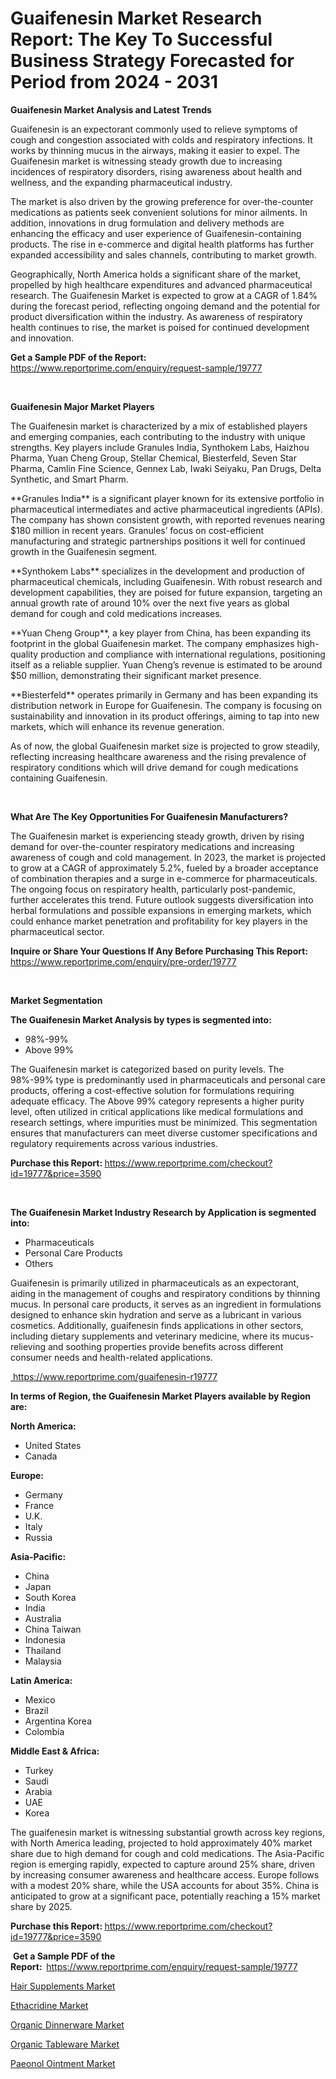 <p><h1>Guaifenesin Market Research Report: The Key To Successful Business Strategy Forecasted for Period from 2024 - 2031</h1></p><p><strong>Guaifenesin Market Analysis and Latest Trends</strong></p>
<p><p>Guaifenesin is an expectorant commonly used to relieve symptoms of cough and congestion associated with colds and respiratory infections. It works by thinning mucus in the airways, making it easier to expel. The Guaifenesin market is witnessing steady growth due to increasing incidences of respiratory disorders, rising awareness about health and wellness, and the expanding pharmaceutical industry. </p><p>The market is also driven by the growing preference for over-the-counter medications as patients seek convenient solutions for minor ailments. In addition, innovations in drug formulation and delivery methods are enhancing the efficacy and user experience of Guaifenesin-containing products. The rise in e-commerce and digital health platforms has further expanded accessibility and sales channels, contributing to market growth. </p><p>Geographically, North America holds a significant share of the market, propelled by high healthcare expenditures and advanced pharmaceutical research. The Guaifenesin Market is expected to grow at a CAGR of 1.84% during the forecast period, reflecting ongoing demand and the potential for product diversification within the industry. As awareness of respiratory health continues to rise, the market is poised for continued development and innovation.</p></p>
<p><strong>Get a Sample PDF of the Report:&nbsp;</strong> <a href="https://www.reportprime.com/enquiry/request-sample/19777?utm_campaign=1141&utm_medium=2&utm_source=Github&utm_content=ia&utm_term=02122024&utm_id=guaifenesin">https://www.reportprime.com/enquiry/request-sample/19777</a></p>
<p>&nbsp;</p>
<p><strong>Guaifenesin Major Market Players</strong></p>
<p><p>The Guaifenesin market is characterized by a mix of established players and emerging companies, each contributing to the industry with unique strengths. Key players include Granules India, Synthokem Labs, Haizhou Pharma, Yuan Cheng Group, Stellar Chemical, Biesterfeld, Seven Star Pharma, Camlin Fine Science, Gennex Lab, Iwaki Seiyaku, Pan Drugs, Delta Synthetic, and Smart Pharm.</p><p>**Granules India** is a significant player known for its extensive portfolio in pharmaceutical intermediates and active pharmaceutical ingredients (APIs). The company has shown consistent growth, with reported revenues nearing $180 million in recent years. Granules’ focus on cost-efficient manufacturing and strategic partnerships positions it well for continued growth in the Guaifenesin segment.</p><p>**Synthokem Labs** specializes in the development and production of pharmaceutical chemicals, including Guaifenesin. With robust research and development capabilities, they are poised for future expansion, targeting an annual growth rate of around 10% over the next five years as global demand for cough and cold medications increases.</p><p>**Yuan Cheng Group**, a key player from China, has been expanding its footprint in the global Guaifenesin market. The company emphasizes high-quality production and compliance with international regulations, positioning itself as a reliable supplier. Yuan Cheng’s revenue is estimated to be around $50 million, demonstrating their significant market presence.</p><p>**Biesterfeld** operates primarily in Germany and has been expanding its distribution network in Europe for Guaifenesin. The company is focusing on sustainability and innovation in its product offerings, aiming to tap into new markets, which will enhance its revenue generation.</p><p>As of now, the global Guaifenesin market size is projected to grow steadily, reflecting increasing healthcare awareness and the rising prevalence of respiratory conditions which will drive demand for cough medications containing Guaifenesin.</p></p>
<p>&nbsp;</p>
<p><strong>What Are The Key Opportunities For Guaifenesin Manufacturers?</strong></p>
<p><p>The Guaifenesin market is experiencing steady growth, driven by rising demand for over-the-counter respiratory medications and increasing awareness of cough and cold management. In 2023, the market is projected to grow at a CAGR of approximately 5.2%, fueled by a broader acceptance of combination therapies and a surge in e-commerce for pharmaceuticals. The ongoing focus on respiratory health, particularly post-pandemic, further accelerates this trend. Future outlook suggests diversification into herbal formulations and possible expansions in emerging markets, which could enhance market penetration and profitability for key players in the pharmaceutical sector.</p></p>
<p><strong>Inquire or Share Your Questions If Any Before Purchasing This Report:</strong> <a href="https://www.reportprime.com/enquiry/pre-order/19777?utm_campaign=1141&utm_medium=2&utm_source=Github&utm_content=ia&utm_term=02122024&utm_id=guaifenesin">https://www.reportprime.com/enquiry/pre-order/19777</a></p>
<p>&nbsp;</p>
<p><strong>Market Segmentation</strong></p>
<p><strong>The Guaifenesin Market Analysis by types is segmented into:</strong></p>
<p><ul><li>98%-99%</li><li>Above 99%</li></ul></p>
<p><p>The Guaifenesin market is categorized based on purity levels. The 98%-99% type is predominantly used in pharmaceuticals and personal care products, offering a cost-effective solution for formulations requiring adequate efficacy. The Above 99% category represents a higher purity level, often utilized in critical applications like medical formulations and research settings, where impurities must be minimized. This segmentation ensures that manufacturers can meet diverse customer specifications and regulatory requirements across various industries.</p></p>
<p><strong>Purchase this Report:&nbsp;</strong><a href="https://www.reportprime.com/checkout?id=19777&price=3590&utm_campaign=1141&utm_medium=2&utm_source=Github&utm_content=ia&utm_term=02122024&utm_id=guaifenesin">https://www.reportprime.com/checkout?id=19777&price=3590</a></p>
<p>&nbsp;</p>
<p><strong>The Guaifenesin Market Industry Research by Application is segmented into:</strong></p>
<p><ul><li>Pharmaceuticals</li><li>Personal Care Products</li><li>Others</li></ul></p>
<p><p>Guaifenesin is primarily utilized in pharmaceuticals as an expectorant, aiding in the management of coughs and respiratory conditions by thinning mucus. In personal care products, it serves as an ingredient in formulations designed to enhance skin hydration and serve as a lubricant in various cosmetics. Additionally, guaifenesin finds applications in other sectors, including dietary supplements and veterinary medicine, where its mucus-relieving and soothing properties provide benefits across different consumer needs and health-related applications.</p></p>
<p><a href="https://www.reportprime.com/guaifenesin-r19777?utm_campaign=1141&utm_medium=2&utm_source=Github&utm_content=ia&utm_term=02122024&utm_id=guaifenesin">&nbsp;https://www.reportprime.com/guaifenesin-r19777</a></p>
<p><strong>In terms of Region, the Guaifenesin Market Players available by Region are:</strong></p>
<p>
    <p> <strong> North America: </strong>
        <ul>
            <li>United States</li>
            <li>Canada</li>
        </ul>
        </p> 
    <p> <strong> Europe: </strong>
        <ul>
            <li>Germany</li>
            <li>France</li>
            <li>U.K.</li>
            <li>Italy</li>
            <li>Russia</li>
        </ul>
        </p> 
    <p> <strong> Asia-Pacific: </strong>
        <ul>
            <li>China</li>
            <li>Japan</li>
            <li>South Korea</li>
            <li>India</li>
            <li>Australia</li>
            <li>China Taiwan</li>
            <li>Indonesia</li>
            <li>Thailand</li>
            <li>Malaysia</li>
        </ul>
        </p> 
    <p> <strong> Latin America: </strong>
        <ul>
            <li>Mexico</li>
            <li>Brazil</li>
            <li>Argentina Korea</li>
            <li>Colombia</li>
        </ul>
        </p> 
    <p> <strong> Middle East & Africa: </strong>
        <ul>
            <li>Turkey</li>
            <li>Saudi</li>
            <li>Arabia</li>
            <li>UAE</li>
            <li>Korea</li>
        </ul>
    </p>
    </p>
<p><p>The guaifenesin market is witnessing substantial growth across key regions, with North America leading, projected to hold approximately 40% market share due to high demand for cough and cold medications. The Asia-Pacific region is emerging rapidly, expected to capture around 25% share, driven by increasing consumer awareness and healthcare access. Europe follows with a modest 20% share, while the USA accounts for about 35%. China is anticipated to grow at a significant pace, potentially reaching a 15% market share by 2025.</p></p>
<p><strong>Purchase this Report: </strong><a href="https://www.reportprime.com/checkout?id=19777&price=3590&utm_campaign=1141&utm_medium=2&utm_source=Github&utm_content=ia&utm_term=02122024&utm_id=guaifenesin">https://www.reportprime.com/checkout?id=19777&price=3590</a></p>
<p>&nbsp;<strong>Get a Sample PDF of the Report:&nbsp;&nbsp;</strong><a href="https://www.reportprime.com/enquiry/request-sample/19777?utm_campaign=1141&utm_medium=2&utm_source=Github&utm_content=ia&utm_term=02122024&utm_id=guaifenesin">https://www.reportprime.com/enquiry/request-sample/19777</a></p>
<p><strong></strong></p>
<p><p><a href="https://www.linkedin.com/pulse/hair-supplements-market-size-growth-expected-reach-cagr-42-nmpqc?utm_campaign=1141&utm_medium=2&utm_source=Github&utm_content=ia&utm_term=02122024&utm_id=guaifenesin">Hair Supplements Market</a></p><p><a href="https://www.linkedin.com/pulse/ethacridine-market-size-status-forecast-2024-2031-the-market-fynd-deoqc?utm_campaign=1141&utm_medium=2&utm_source=Github&utm_content=ia&utm_term=02122024&utm_id=guaifenesin">Ethacridine Market</a></p><p><a href="https://issuu.com/reportprime-2/docs/organic-dinnerware-market-size-2030.pptx?utm_campaign=1141&utm_medium=2&utm_source=Github&utm_content=ia&utm_term=02122024&utm_id=guaifenesin">Organic Dinnerware Market</a></p><p><a href="https://issuu.com/reportprime-2/docs/organic-tableware-market-size-2030.pptx?utm_campaign=1141&utm_medium=2&utm_source=Github&utm_content=ia&utm_term=02122024&utm_id=guaifenesin">Organic Tableware Market</a></p><p><a href="https://www.linkedin.com/pulse/impact-change-trends-global-paeonol-ointment-market-surpassed-m1a6c?utm_campaign=1141&utm_medium=2&utm_source=Github&utm_content=ia&utm_term=02122024&utm_id=guaifenesin">Paeonol Ointment Market</a></p></p>